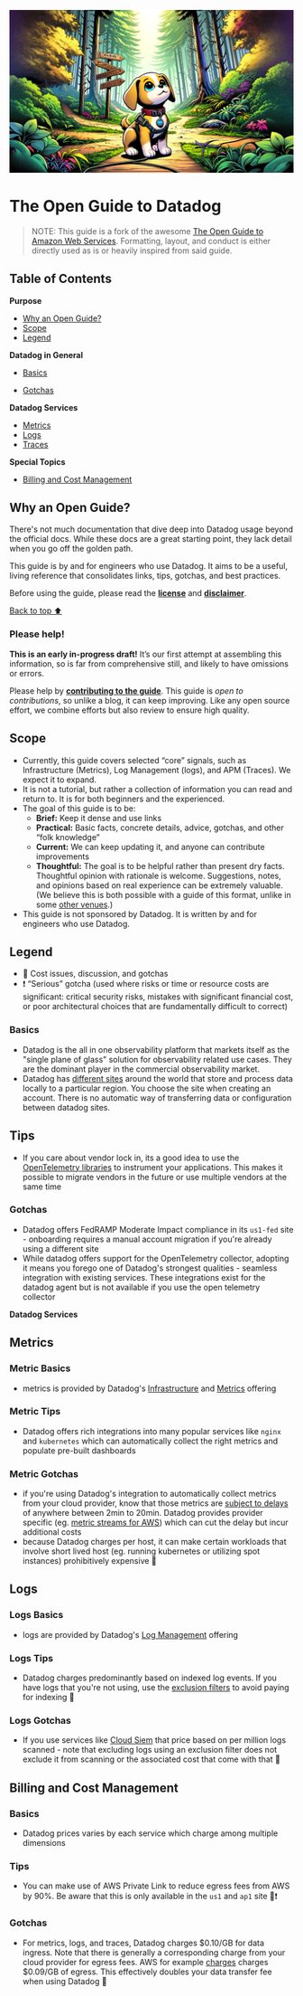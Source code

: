 ![An Open Guide](figures/signpost-crossroads.webp)

The Open Guide to Datadog
=====================================

> NOTE: This guide is a fork of the awesome [The Open Guide to Amazon Web Services](https://github.com/open-guides/og-aws?tab=readme-ov-file#alb-basics). Formatting, layout, and conduct is either directly used as is or heavily inspired from said guide.

Table of Contents
-----------------

**Purpose**
-	[Why an Open Guide?](#why-an-open-guide)
-	[Scope](#scope)
-	[Legend](#legend)

**Datadog in General**
* [Basics](#basics)
- [Gotchas](#gotchas)

**Datadog Services**
* [Metrics](#metrics)
* [Logs](#logs)
* [Traces](#traces)

**Special Topics**
-	[Billing and Cost Management](#billing-and-cost-management)

Why an Open Guide?
------------------

There's not much documentation that dive deep into Datadog usage beyond the official docs. While these docs are a great starting point, they lack detail when you go off the golden path. 

This guide is by and for engineers who use Datadog. It aims to be a useful, living reference that consolidates links, tips, gotchas, and best practices. 

Before using the guide, please read the [**license**](#license) and [**disclaimer**](#disclaimer).

[Back to top :arrow_up:](#table-of-contents)

### Please help!
**This is an early in-progress draft!** It’s our first attempt at assembling this information, so is far from comprehensive still, and likely to have omissions or errors.

Please help by [**contributing to the guide**](CONTRIBUTING.md). This guide is *open to contributions*, so unlike a blog, it can keep improving. Like any open source effort, we combine efforts but also review to ensure high quality.


Scope
-----

-	Currently, this guide covers selected “core” signals, such as Infrastructure (Metrics), Log Management (logs), and APM (Traces). We expect it to expand.
-	It is not a tutorial, but rather a collection of information you can read and return to. It is for both beginners and the experienced.
-	The goal of this guide is to be:
	-	**Brief:** Keep it dense and use links
	-	**Practical:** Basic facts, concrete details, advice, gotchas, and other “folk knowledge”
	-	**Current:** We can keep updating it, and anyone can contribute improvements
	-	**Thoughtful:** The goal is to be helpful rather than present dry facts. Thoughtful opinion with rationale is welcome. Suggestions, notes, and opinions based on real experience can be extremely valuable. (We believe this is both possible with a guide of this format, unlike in some [other venues](http://meta.stackexchange.com/questions/201994/is-there-a-place-to-ask-opinion-based-questions).)
-	This guide is not sponsored by Datadog. It is written by and for engineers who use Datadog.

Legend
------
-	💸 Cost issues, discussion, and gotchas
-	❗ “Serious” gotcha (used where risks or time or resource costs are significant: critical security risks, mistakes with significant financial cost, or poor architectural choices that are fundamentally difficult to correct)

### Basics
- Datadog is the all in one observability platform that markets itself as the "single plane of glass" solution for observability related use cases. They are the dominant player in the commercial observability market.
- Datadog has [different sites](https://docs.datadoghq.com/getting_started/site/) around the world that store and process data locally to a particular region. You choose the site when creating an account. There is no automatic way of transferring data or configuration between datadog sites. 

## Tips
- If you care about vendor lock in, its a good idea to use the [OpenTelemetry libraries](https://docs.datadoghq.com/opentelemetry/) to instrument your applications. This makes it possible to migrate vendors in the future or use multiple vendors at the same time

### Gotchas
- Datadog offers FedRAMP Moderate Impact compliance in its `us1-fed` site - onboarding requires a manual account migration if you're already using a different site
- While datadog offers support for the OpenTelemetry collector, adopting it means you forego one of Datadog's strongest qualities - seamless integration with existing services. These integrations exist for the datadog agent but is not available if you use the open telemetry collector

**Datadog Services**

Metrics
---

### Metric Basics
- metrics is provided by Datadog's [Infrastructure](https://docs.datadoghq.com/infrastructure/) and [Metrics](https://docs.datadoghq.com/metrics/) offering

### Metric Tips
- Datadog offers rich integrations into many popular services like `nginx` and `kubernetes` which can automatically collect the right metrics and populate pre-built dashboards

### Metric Gotchas
- if you're using Datadog's integration to automatically collect metrics from your cloud provider, know that those metrics are [subject to delays](https://docs.datadoghq.com/integrations/guide/cloud-metric-delay/) of anywhere between 2min to 20min. Datadog provides provider specific (eg. [metric streams for AWS](https://docs.datadoghq.com/integrations/guide/aws-cloudwatch-metric-streams-with-kinesis-data-firehose/)) which can cut the delay but incur additional costs
- because Datadog charges per host, it can make certain workloads that involve short lived host (eg. running kubernetes or utilizing spot instances) prohibitively expensive  💸 

Logs
---

### Logs Basics
- logs are provided by Datadog's [Log Management](https://docs.datadoghq.com/logs/) offering

### Logs Tips
- Datadog charges predominantly based on indexed log events. If you have logs that you're not using, use the [exclusion filters](https://docs.datadoghq.com/logs/log_configuration/indexes#exclusion-filters) to avoid paying for indexing 💸 

### Logs Gotchas
- If you use services like [Cloud Siem](https://www.datadoghq.com/pricing/?product=cloud-siem#products) that price based on per million logs scanned - note that excluding logs using an exclusion filter does not exclude it from scanning or the associated cost that come with that 💸


Billing and Cost Management
---------------------------

### Basics
- Datadog prices varies by each service which charge among multiple dimensions

### Tips
- You can make use of AWS Private Link to reduce egress fees from AWS by 90%. Be aware that this is only available in the `us1` and `ap1` site 💸❗ 

### Gotchas
- For metrics, logs, and traces, Datadog charges $0.10/GB for data ingress. Note that there is generally a corresponding charge from your cloud provider for egress fees. AWS for example [charges](https://aws.amazon.com/ec2/pricing/on-demand/) charges $0.09/GB of egress. This effectively doubles your data transfer fee when using Datadog 💸
